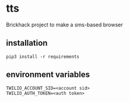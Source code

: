 # tts
Brickhack project to make a sms-based browser

## installation
```
pip3 install -r requirements
```

## environment variables

 ```
TWILIO_ACCOUNT_SID=<account sid>
TWILIO_AUTH_TOKEN=<auth token>
```
